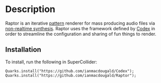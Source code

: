 # Description

Raptor is an iterative [pattern](https://doc.sccode.org/Tutorials/Streams-Patterns-Events1.html) renderer for mass producing audio files via [non-realtime synthesis](https://doc.sccode.org/Guides/Non-Realtime-Synthesis.html). Raptor uses the framework defined by [Codex](https://github.com/ianmacdougald/Codex) in order to streamline the configuration and sharing of fun things to render.

## Installation

To install, run the following in SuperCollider: 

```
Quarks.install("https://github.com/ianmacdougald/Codex");
Quarks.install("https://github.com/ianmacdougald/Raptor");
```
